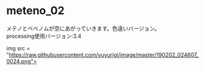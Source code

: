 # meteno_02
メテノとベベノムが空にあがっていきます。色違いバージョン。<br>
processing使用バージョン:3.4

img src = "https://raw.githubusercontent.com/yuyurigi/image/master/190202_024607_0024.png">
